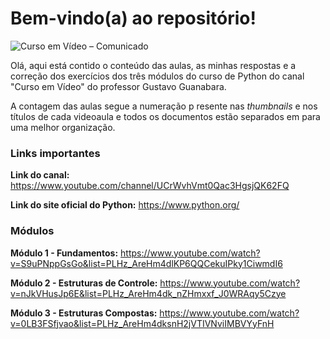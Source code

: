 # Bem-vindo(a) ao repositório!

![Curso em Vídeo – Comunicado](https://www.cursoemvideo.com/sucesso/wp-content/uploads/2019/06/thumb.jpg)

Olá, aqui está contido o conteúdo das aulas, as minhas respostas e a correção dos exercícios dos três módulos do curso de Python do canal "Curso em Vídeo" do professor Gustavo Guanabara.

A contagem das aulas segue a numeração p resente nas *thumbnails* e nos títulos de cada videoaula e todos os documentos estão separados em para uma melhor organização.

### **Links importantes**

**Link do canal:** https://www.youtube.com/channel/UCrWvhVmt0Qac3HgsjQK62FQ

**Link do site oficial do Python:** https://www.python.org/

### **Módulos**

**Módulo 1 - Fundamentos:** https://www.youtube.com/watch?v=S9uPNppGsGo&list=PLHz_AreHm4dlKP6QQCekuIPky1CiwmdI6

**Módulo 2 - Estruturas de Controle:** https://www.youtube.com/watch?v=nJkVHusJp6E&list=PLHz_AreHm4dk_nZHmxxf_J0WRAqy5Czye

**Módulo 3 - Estruturas Compostas:** https://www.youtube.com/watch?v=0LB3FSfjvao&list=PLHz_AreHm4dksnH2jVTIVNviIMBVYyFnH